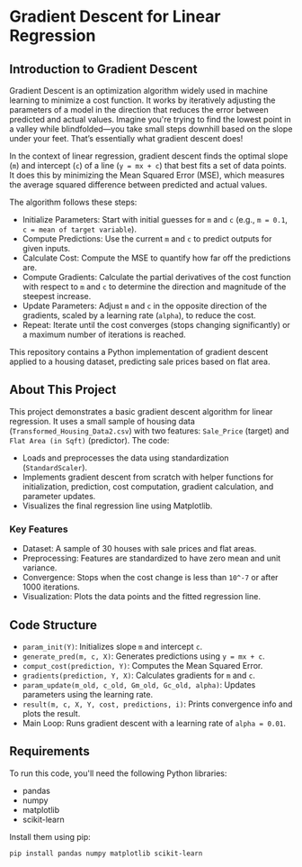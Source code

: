 # Gradient Descent for Linear Regression

## Introduction to Gradient Descent

Gradient Descent is an optimization algorithm widely used in machine learning to minimize a cost function. It works by iteratively adjusting the parameters of a model in the direction that reduces the error between predicted and actual values. Imagine you're trying to find the lowest point in a valley while blindfolded—you take small steps downhill based on the slope under your feet. That’s essentially what gradient descent does!

In the context of linear regression, gradient descent finds the optimal slope (`m`) and intercept (`c`) of a line (`y = mx + c`) that best fits a set of data points. It does this by minimizing the Mean Squared Error (MSE), which measures the average squared difference between predicted and actual values.

The algorithm follows these steps:
- Initialize Parameters: Start with initial guesses for `m` and `c` (e.g., `m = 0.1`, `c = mean of target variable`).
- Compute Predictions: Use the current `m` and `c` to predict outputs for given inputs.
- Calculate Cost: Compute the MSE to quantify how far off the predictions are.
- Compute Gradients: Calculate the partial derivatives of the cost function with respect to `m` and `c` to determine the direction and magnitude of the steepest increase.
- Update Parameters: Adjust `m` and `c` in the opposite direction of the gradients, scaled by a learning rate (`alpha`), to reduce the cost.
- Repeat: Iterate until the cost converges (stops changing significantly) or a maximum number of iterations is reached.

This repository contains a Python implementation of gradient descent applied to a housing dataset, predicting sale prices based on flat area.

## About This Project

This project demonstrates a basic gradient descent algorithm for linear regression. It uses a small sample of housing data (`Transformed_Housing_Data2.csv`) with two features: `Sale_Price` (target) and `Flat Area (in Sqft)` (predictor). The code:
- Loads and preprocesses the data using standardization (`StandardScaler`).
- Implements gradient descent from scratch with helper functions for initialization, prediction, cost computation, gradient calculation, and parameter updates.
- Visualizes the final regression line using Matplotlib.

### Key Features
- Dataset: A sample of 30 houses with sale prices and flat areas.
- Preprocessing: Features are standardized to have zero mean and unit variance.
- Convergence: Stops when the cost change is less than `10^-7` or after 1000 iterations.
- Visualization: Plots the data points and the fitted regression line.

## Code Structure

- `param_init(Y)`: Initializes slope `m` and intercept `c`.
- `generate_pred(m, c, X)`: Generates predictions using `y = mx + c`.
- `comput_cost(prediction, Y)`: Computes the Mean Squared Error.
- `gradients(prediction, Y, X)`: Calculates gradients for `m` and `c`.
- `param_update(m_old, c_old, Gm_old, Gc_old, alpha)`: Updates parameters using the learning rate.
- `result(m, c, X, Y, cost, predictions, i)`: Prints convergence info and plots the result.
- Main Loop: Runs gradient descent with a learning rate of `alpha = 0.01`.

## Requirements

To run this code, you'll need the following Python libraries:
- pandas
- numpy
- matplotlib
- scikit-learn

Install them using pip:
```bash
pip install pandas numpy matplotlib scikit-learn
